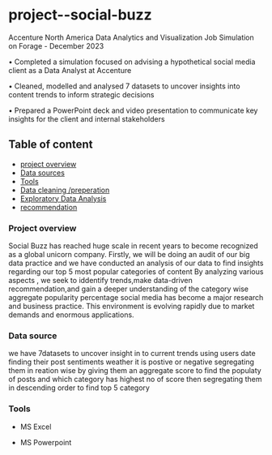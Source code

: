 # project--social-buzz
Accenture North America Data Analytics and Visualization Job Simulation on Forage - December 2023

•	Completed a simulation focused on advising a hypothetical social media client as a Data Analyst at Accenture

•	Cleaned, modelled and analysed 7 datasets to uncover insights into content trends to inform strategic decisions

•	Prepared a PowerPoint deck and video presentation to communicate key insights for the client and internal stakeholders
## Table of content

- [project overview](#project-overview)
- [Data sources](#data-sources)
- [Tools](#Tools)
- [Data cleaning /preperation](#Data-cleaning-/-preperation)
- [Exploratory Data Analysis](#Exploratory-Data-Analysis)
- [recommendation](#recommendations)

### Project overview
Social Buzz has reached huge scale in recent years to become recognized as a global unicorn company.
Firstly, we will be doing an audit of our big data practice and we have conducted an analysis of our data to find insights regarding our top 5 most popular categories of content
By analyzing various aspects , we seek to iddentify trends,make data-driven recommendation,and gain a deeper understanding of the category wise aggregate popularity percentage
social media has become a major research and business practice. This environment is evolving rapidly due to market demands and enormous applications.

### Data source 
we have 7datasets to uncover insight in to current trends using users date finding their post sentiments weather it is postive or negative 
segregating them in reation wise by giving them an aggregate score to find the populaty of posts and which category has highest no of score
then segregating them in descending order to find top 5 category 

### Tools
- MS Excel
  
- MS Powerpoint



